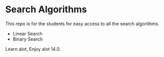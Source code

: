 
# Search Algorithms
This repo is for the students for easy access to all the search algorithms.

* Linear Search
* Binary Search

Learn alot, Enjoy alot 14.0.
